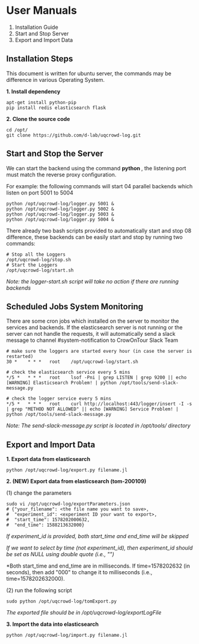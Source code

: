 # User Manuals 

1. Installation Guide
1. Start and Stop Server
1. Export and Import Data


## Installation Steps
This document is written for ubuntu server, the commands may be difference in various Operating System.

**1. Install dependency**
    
    apt-get install python-pip
    pip install redis elasticsearch flask


**2. Clone the source code**

    cd /opt/
    git clone https://github.com/d-lab/uqcrowd-log.git


## Start and Stop the Server
We can start the backend using the command **python <logger-script> <listening-port>**, the listening port must match the
reverse proxy configuration.

For example: the following commands will start 04 parallel backends which listen on port 5001 to 5004

    python /opt/uqcrowd-log/logger.py 5001 &
    python /opt/uqcrowd-log/logger.py 5002 &
    python /opt/uqcrowd-log/logger.py 5003 &
    python /opt/uqcrowd-log/logger.py 5004 &

There already two bash scripts provided to automatically start and stop 08 difference,
these backends can be easily start and stop by running two commands:

    # Stop all the Loggers
    /opt/uqcrowd-log/stop.sh
    # Start the Loggers
    /opt/uqcrowd-log/start.sh
    
*Note: the logger-start.sh script will take no action if there are running backends*
    
## Scheduled Jobs System Monitoring

There are some cron jobs which installed on the server to monitor the services and backends.
If the elasticsearch server is not running or the server can not handle the requests, it will automatically send
a slack message to channel #system-notification to CrowOnTour Slack Team

    # make sure the loggers are started every hour (in case the server is restarted)
    30 *    * * *   root    /opt/uqcrowd-log/start.sh
    
    # check the elasticsearch service every 5 mins
    */5 *   * * *   root    lsof -Pni | grep LISTEN | grep 9200 || echo [WARNING] Elasticsearch Problem! | python /opt/tools/send-slack-message.py
    
    # check the logger service every 5 mins
    */5 *   * * *   root    curl http://localhost:443/logger/insert -I -s | grep "METHOD NOT ALLOWED" || echo [WARNING] Service Problem! | python /opt/tools/send-slack-message.py

*Note: The send-slack-message.py script is located in /opt/tools/ directory*

## Export and Import Data

**1. Export data from elasticsearch**
    
    python /opt/uqcrowd-log/export.py filename.jl

**2. (NEW) Export data from elasticsearch (tom-200109)**

(1) change the parameters

    sudo vi /opt/uqcrowd-log/exportParameters.json
    # {"your_filename": <the file name you want to save>,
    #  "experiment_id": <experiment ID your want to export>,
    #  "start_time": 1578202000632,
    #  "end_time": 1588213632000}

*If experiment_id is provided, both start_time and end_time will be skipped*

*If we want to select by time (not experiment_id), then experiment_id should be set as NULL using double quote (i.e., "")*

*Both start_time and end_time are in milliseconds. If time=1578202632 (in seconds), then add "000" to change it to milliseconds (i.e., time=1578202632000).

(2) run the following script

    sudo python /opt/uqcrowd-log/tomExport.py

*The exported file should be in /opt/uqcrowd-log/exportLogFile*

**3. Import the data into elasticsearch**

    python /opt/uqcrowd-log/import.py filename.jl
